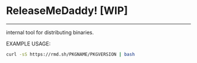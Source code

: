 # ReleaseMeDaddy! [WIP]
---

internal tool for distributing binaries.

EXAMPLE USAGE:
```bash
curl -sS https://rmd.sh/PKGNAME/PKGVERSION | bash
```

